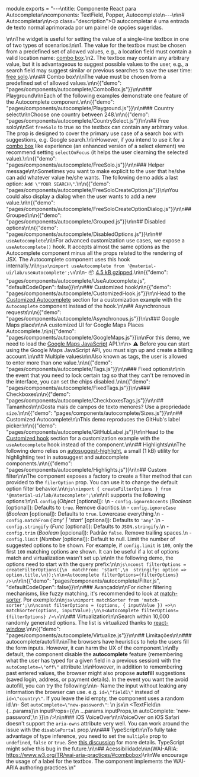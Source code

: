 module.exports = "---\ntitle: Componente React para Autocompletar\ncomponents: TextField, Popper, Autocomplete\n---\n\n# Autocompletar\n\n<p class=\"description\">O autocompletar é uma entrada de texto normal aprimorada por um painel de opções sugeridas.</p>\n\nThe widget is useful for setting the value of a single-line textbox in one of two types of scenarios:\n\n1. The value for the textbox must be chosen from a predefined set of allowed values, e.g., a location field must contain a valid location name: [combo box](#combo-box).\n2. The textbox may contain any arbitrary value, but it is advantageous to suggest possible values to the user, e.g., a search field may suggest similar or previous searches to save the user time: [free solo](#free-solo).\n\n## Combo box\n\nThe value must be chosen from a predefined set of allowed values.\n\n{{\"demo\": \"pages/components/autocomplete/ComboBox.js\"}}\n\n### Playground\n\nEach of the following examples demonstrate one feature of the Autocomplete component.\n\n{{\"demo\": \"pages/components/autocomplete/Playground.js\"}}\n\n### Country select\n\nChoose one country between 248.\n\n{{\"demo\": \"pages/components/autocomplete/CountrySelect.js\"}}\n\n## Free solo\n\nSet `freeSolo` to true so the textbox can contain any arbitrary value. The prop is designed to cover the primary use case of a search box with suggestions, e.g. Google search.\n\nHowever, if you intend to use it for a [combo box](#combo-box) like experience (an enhanced version of a select element) we recommend setting `selectOnFocus` (it helps the user clearning the selected value).\n\n{{\"demo\": \"pages/components/autocomplete/FreeSolo.js\"}}\n\n### Helper message\n\nSometimes you want to make explicit to the user that he/she can add whatever value he/she wants. The following demo adds a last option: `Add \"YOUR SEARCH\"`.\n\n{{\"demo\": \"pages/components/autocomplete/FreeSoloCreateOption.js\"}}\n\nYou could also display a dialog when the user wants to add a new value.\n\n{{\"demo\": \"pages/components/autocomplete/FreeSoloCreateOptionDialog.js\"}}\n\n## Grouped\n\n{{\"demo\": \"pages/components/autocomplete/Grouped.js\"}}\n\n## Disabled options\n\n{{\"demo\": \"pages/components/autocomplete/DisabledOptions.js\"}}\n\n## `useAutocomplete`\n\nFor advanced customization use cases, we expose a `useAutocomplete()` hook. It accepts almost the same options as the Autocomplete component minus all the props related to the rendering of JSX. The Autocomplete component uses this hook internally.\n\n```jsx\nimport useAutocomplete from '@material-ui/lab/useAutocomplete';\n```\n\n- 📦 [4.5 kB gzipped](/size-snapshot).\n\n{{\"demo\": \"pages/components/autocomplete/UseAutocomplete.js\", \"defaultCodeOpen\": false}}\n\n### Customized hook\n\n{{\"demo\": \"pages/components/autocomplete/CustomizedHook.js\"}}\n\nHead to the [Customized Autocomplete](#customized-autocomplete) section for a customization example with the `Autocomplete` component instead of the hook.\n\n## Asynchronous requests\n\n{{\"demo\": \"pages/components/autocomplete/Asynchronous.js\"}}\n\n### Google Maps place\n\nA customized UI for Google Maps Places Autocomplete.\n\n{{\"demo\": \"pages/components/autocomplete/GoogleMaps.js\"}}\n\nFor this demo, we need to load the [Google Maps JavaScript](https://developers.google.com/maps/documentation/javascript/tutorial) API.\n\n> ⚠️ Before you can start using the Google Maps JavaScript API, you must sign up and create a billing account.\n\n## Multiple values\n\nAlso known as tags, the user is allowed to enter more than one value.\n\n{{\"demo\": \"pages/components/autocomplete/Tags.js\"}}\n\n### Fixed options\n\nIn the event that you need to lock certain tag so that they can't be removed in the interface, you can set the chips disabled.\n\n{{\"demo\": \"pages/components/autocomplete/FixedTags.js\"}}\n\n### Checkboxes\n\n{{\"demo\": \"pages/components/autocomplete/CheckboxesTags.js\"}}\n\n## Tamanhos\n\nGosta mais de campos de texto menores? Use a propriedade `size`.\n\n{{\"demo\": \"pages/components/autocomplete/Sizes.js\"}}\n\n## Customized Autocomplete\n\nThis demo reproduces the GitHub's label picker:\n\n{{\"demo\": \"pages/components/autocomplete/GitHubLabel.js\"}}\n\nHead to the [Customized hook](#customized-hook) section for a customization example with the `useAutocomplete` hook instead of the component.\n\n## Highlights\n\nThe following demo relies on [autosuggest-highlight](https://github.com/moroshko/autosuggest-highlight), a small (1 kB) utility for highlighting text in autosuggest and autocomplete components.\n\n{{\"demo\": \"pages/components/autocomplete/Highlights.js\"}}\n\n## Custom filter\n\nThe component exposes a factory to create a filter method that can provided to the `filerOption` prop. You can use it to change the default option filter behavior.\n\n```js\nimport { createFilterOptions } from '@material-ui/lab/Autocomplete';\n```\n\nIt supports the following options:\n\n1. `config` (*Object* [optional]): \n  - `config.ignoreAccents` (*Boolean* [optional]): Defaults to `true`. Remove diacritics.\n  - `config.ignoreCase` (*Boolean* [optional]): Defaults to `true`. Lowercase everything.\n  - `config.matchFrom` (*'any' | 'start'* [optional]): Defaults to `'any'`.\n  - `config.stringify` (*Func* [optional]): Defaults to `JSON.stringify`.\n  - `config.trim` (*Boolean* [opcional]): Padrão `false`. Remove trailing spaces.\n  - `config.limit` (*Number* [optional]): Default to null. Limit the number of suggested options to be shown. For example, if `config.limit` is `100`, only the first `100` matching options are shown. It can be useful if a lot of options match and virtualization wasn't set up.\n\nIn the following demo, the options need to start with the query prefix:\n\n```js\nconst filterOptions = createFilterOptions({\n  matchFrom: 'start',\n  stringify: option => option.title,\n});\n\n<Autocomplete filterOptions={filterOptions} />\n```\n\n{{\"demo\": \"pages/components/autocomplete/Filter.js\", \"defaultCodeOpen\": false}}\n\n### Avançado\n\nFor richer filtering mechanisms, like fuzzy matching, it's recommended to look at [match-sorter](https://github.com/kentcdodds/match-sorter). Por exemplo:\n\n```jsx\nimport matchSorter from 'match-sorter';\n\nconst filterOptions = (options, { inputValue }) =>\n  matchSorter(options, inputValue);\n\n<Autocomplete filterOptions={filterOptions} />\n```\n\n## Virtualization\n\nSearch within 10,000 randomly generated options. The list is virtualized thanks to [react-window](https://github.com/bvaughn/react-window).\n\n{{\"demo\": \"pages/components/autocomplete/Virtualize.js\"}}\n\n## Limitações\n\n### autocomplete/autofill\n\nThe browsers have heuristics to help the users fill the form inputs. However, it can harm the UX of the component.\n\nBy default, the component disable the **autocomplete** feature (remembering what the user has typed for a given field in a previous session) with the `autoComplete=\"off\"` attribute.\n\nHowever, in addition to remembering past entered values, the browser might also propose **autofill** suggestions (saved login, address, or payment details). In the event you want the avoid autofill, you can try the following:\n\n- Name the input without leaking any information the browser can use. e.g. `id=\"field1\"` instead of `id=\"country\"`. If you leave the id empty, the component uses a random id.\n- Set `autoComplete=\"new-password\"`: \n        jsx\n        <TextField\n        {...params}\n        inputProps={{\n          ...params.inputProps,\n          autoComplete: 'new-password',\n        }}\n        />\n\n### iOS VoiceOver\n\nVoiceOver on iOS Safari doesn't support the `aria-owns` attribute very well. You can work around the issue with the `disablePortal` prop.\n\n### TypeScript\n\nTo fully take advantage of type inference, you need to set the `multiple` prop to `undefined`, `false` or `true`. See [this discussion](https://github.com/Foso/material-ui/pull/18854#discussion_r364215153) for more details. TypeScript might solve this bug in the future.\n\n## Acessibilidade\n\n(WAI-ARIA: https://www.w3.org/TR/wai-aria-practices/#combobox)\n\nWe encourage the usage of a label for the textbox. The component implements the WAI-ARIA authoring practices.\n"